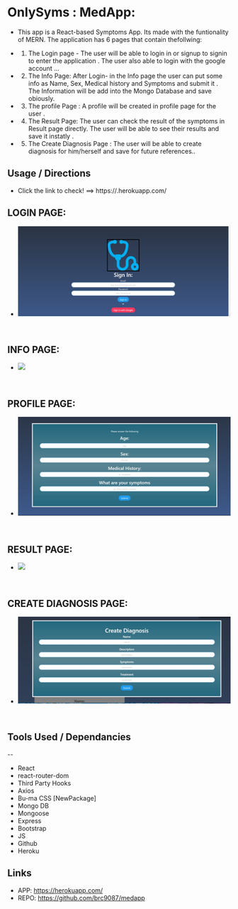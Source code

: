 # OnlySyms : MedApp:

* This app is a React-based Symptoms App. Its made with the funtionality of MERN. The application has 6 pages that contain thefollwing:

* 1. The Login page - The user will be able to login in or signup to signin to enter the        application . The user also able to login with the google account ...

* 2. The Info Page: After Login- in the Info page the user can put some info as Name, Sex, Medical history and Symptoms and submit it . The Information will be add into the Mongo Database and save obiously. 

* 3. The profile Page : A profile will be created in profile page for the user .

* 4. The Result Page: The user can check the result of the symptoms in Result page directly. The user will be able to see their results and save it instatly .

* 5. The Create Diagnosis Page : The user will be able to create diagnosis for him/herself and save for future references.. 

## Usage / Directions
* Click the link to check! ==> https://.herokuapp.com/

## LOGIN PAGE:
* ![](./client/src/images/l.loginpage.jpg )

<br>

## INFO PAGE:
* ![](./client/src/images/search.PNG)

<br>
    
    
## PROFILE PAGE:
*  ![](./client/src/images/l.profilepage.jpg)

<br>
 
    
## RESULT PAGE:
*  ![](./client/src/images/)

<br>

    
## CREATE DIAGNOSIS PAGE:
*  ![](./client/src/images/l.creatediagnosis.jpg)

<br>


## Tools Used / Dependancies
--
* React
* react-router-dom
* Third Party Hooks
* Axios
* Bu-ma CSS [NewPackage]
* Mongo DB
* Mongoose
* Express
* Bootstrap
* JS
* Github
* Heroku

## Links
* APP: https://herokuapp.com/
* REPO: https://github.com/brc9087/medapp
